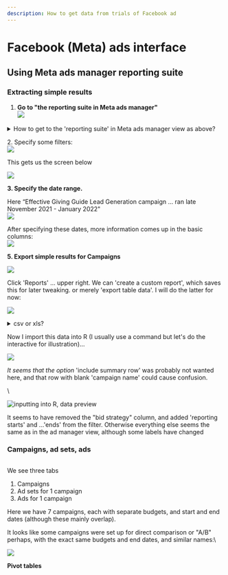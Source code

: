```yaml
---
description: How to get data from trials of Facebook ad
---
```


# Facebook (Meta) ads interface

## Using Meta ads manager reporting suite

### Extracting simple results

1. **Go to "the reporting suite in Meta ads manager"**\
   ![](<../../../.gitbook/assets/image (22).png>)

<details>

<summary>How to get to the 'reporting suite' in Meta ads manager view as above?</summary>

URL should look like:\
[`https://business.facebook.com/adsmanager/reporting/manage?act=ACCOUNTNUMBER&business_id=BUSINESSID`](https://business.facebook.com/adsmanager/reporting/manage?act=678706932730469\&business\_id=1149856198387391)`\`

1. Go to [https://business.facebook.com/adsmanager/](https://business.facebook.com/adsmanager/manage/campaigns?act=204215465)
2. Click on the relevant account/campaign

<img src="../../.gitbook/assets/image%20(17).png" alt="" data-size="original">

</details>

2\. Specify some filters:\
![](<../../../.gitbook/assets/image (29).png>)

This gets us the screen below

![](<../../../.gitbook/assets/image (25).png>)



**3. Specify the date range.**

Here “Effective Giving Guide Lead Generation campaign … ran late November 2021 - January 2022"\
![](<../../../.gitbook/assets/image (20).png>)

After specifying these dates, more information comes up in the basic columns:\
![](<../../../.gitbook/assets/image (27).png>)

**5. Export simple results for Campaigns**

![](<../../../.gitbook/assets/image (28).png>)

Click 'Reports' ... upper right. We can 'create a custom report', which saves this for later tweaking. or merely 'export table data'. I will do the latter for now:

![](../../../.gitbook/assets/image.png)



<details>

<summary>csv or xls?</summary>

`.csv` and `.xls` formats are about equally good; R and other software can import either one. I'll choose csv because it's a tiny bit simpler... but in other contexts, xls might be useful for exporting multiple sheets.

</details>

Now I import this data into R (I usually use a command but let's do the interactive for illustration)...

![](<../../../.gitbook/assets/image (17).png>)

_It seems that the option_ 'include summary row' was probably not wanted here, and that row with blank 'campaign name' could cause confusion.

\


![inputting into R, data preview](<../../../.gitbook/assets/image (5).png>)

It seems to have removed the "bid strategy" column, and added 'reporting starts' and ...'ends' from the filter. Otherwise everything else seems the same as in the ad manager view, although some labels have changed



### **Campaigns, ad sets, ads**

<img src="../../../.gitbook/assets/image (30).png" alt="" data-size="original">&#x20;

We see three tabs

1. Campaigns
2. Ad sets for 1 campaign
3. Ads for 1 campaign

Here we have 7 campaigns, each with separate budgets, and start and end dates (although these mainly overlap).

It looks like some campaigns were set up for direct comparison or "A/B" perhaps, with the exact same budgets and end dates, and similar names:\


![](<../../../.gitbook/assets/image (8).png>)





**Pivot tables**

